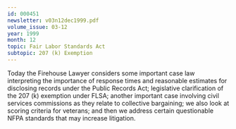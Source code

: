 ```yaml
---
id: 000451
newsletter: v03n12dec1999.pdf
volume_issue: 03-12
year: 1999
month: 12
topic: Fair Labor Standards Act
subtopic: 207 (k) Exemption
---
```


Today the Firehouse Lawyer considers some important case law interpreting the importance of response times and reasonable estimates for disclosing records under the Public Records Act; legislative clarification of the 207 (k) exemption under FLSA; another important case involving civil services commissions as they relate to collective bargaining; we also look at scoring criteria for veterans; and then we address certain questionable NFPA standards that may increase litigation.